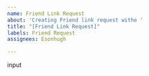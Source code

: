 ```yaml
---
name: Friend Link Request
about: 'Creating Friend link request withe '
title: "[Friend Link Request]"
labels: Friend Request
assignees: Esonhugh

---
```


input
